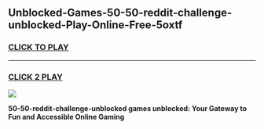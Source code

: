 
## Unblocked-Games-50-50-reddit-challenge-unblocked-Play-Online-Free-5oxtf
<h3>
<a href="https://premium76.site?title=50-50-reddit-challenge-unblocked&ref=26A">CLICK TO PLAY</a></h3>
<hr>

<h3>
<a href="https://premium76.site?title=50-50-reddit-challenge-unblocked&ref=26A">CLICK 2 PLAY</a>
  
</h3>

<a href="https://premium76.site?title=50-50-reddit-challenge-unblocked&ref=26A"><img src="https://clearcache.store/games.png"></a>


**50-50-reddit-challenge-unblocked games unblocked: Your Gateway to Fun and Accessible Online Gaming**
